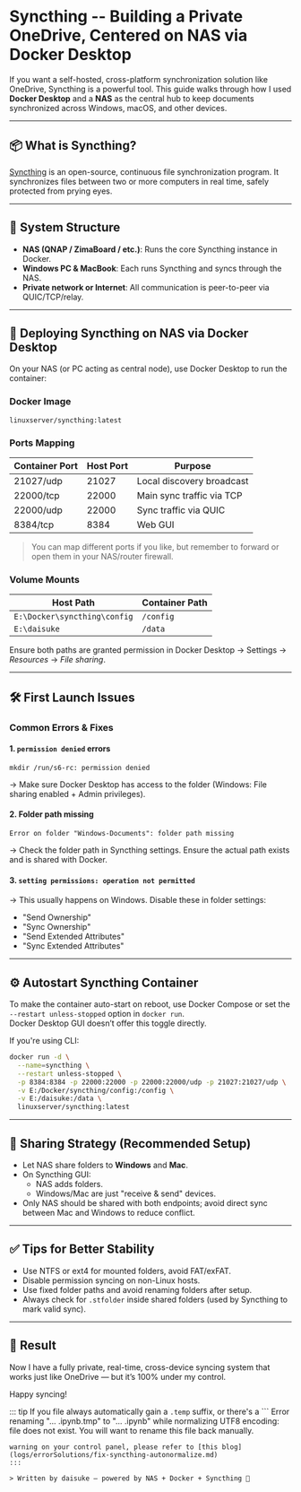 # Syncthing -- Building a Private OneDrive, Centered on NAS via Docker Desktop

If you want a self-hosted, cross-platform synchronization solution like OneDrive, Syncthing is a powerful tool. This guide walks through how I used **Docker Desktop** and a **NAS** as the central hub to keep documents synchronized across Windows, macOS, and other devices.

---

## 📦 What is Syncthing?

[Syncthing](https://syncthing.net/) is an open-source, continuous file synchronization program. It synchronizes files between two or more computers in real time, safely protected from prying eyes.

---

## 🧩 System Structure

- **NAS (QNAP / ZimaBoard / etc.)**: Runs the core Syncthing instance in Docker.
- **Windows PC & MacBook**: Each runs Syncthing and syncs through the NAS.
- **Private network or Internet**: All communication is peer-to-peer via QUIC/TCP/relay.

---

## 🐳 Deploying Syncthing on NAS via Docker Desktop

On your NAS (or PC acting as central node), use Docker Desktop to run the container:

### Docker Image

```
linuxserver/syncthing:latest
```

### Ports Mapping

| Container Port | Host Port | Purpose                       |
|----------------|-----------|-------------------------------|
| 21027/udp      | 21027     | Local discovery broadcast     |
| 22000/tcp      | 22000     | Main sync traffic via TCP     |
| 22000/udp      | 22000     | Sync traffic via QUIC         |
| 8384/tcp       | 8384      | Web GUI                       |

> You can map different ports if you like, but remember to forward or open them in your NAS/router firewall.

### Volume Mounts

| Host Path                          | Container Path |
|-----------------------------------|----------------|
| `E:\Docker\syncthing\config`   | `/config`      |
| `E:\daisuke`                      | `/data`        |

Ensure both paths are granted permission in Docker Desktop → Settings → *Resources* → *File sharing*.

---

## 🛠️ First Launch Issues

### Common Errors & Fixes

#### 1. `permission denied` errors

```log
mkdir /run/s6-rc: permission denied
```

→ Make sure Docker Desktop has access to the folder (Windows: File sharing enabled + Admin privileges).

#### 2. Folder path missing

```log
Error on folder "Windows-Documents": folder path missing
```

→ Check the folder path in Syncthing settings. Ensure the actual path exists and is shared with Docker.

#### 3. `setting permissions: operation not permitted`

→ This usually happens on Windows. Disable these in folder settings:
- "Send Ownership"
- "Sync Ownership"
- "Send Extended Attributes"
- "Sync Extended Attributes"

---

## ⚙️ Autostart Syncthing Container

To make the container auto-start on reboot, use Docker Compose or set the `--restart unless-stopped` option in `docker run`.  
Docker Desktop GUI doesn’t offer this toggle directly.

If you're using CLI:

```bash
docker run -d \
  --name=syncthing \
  --restart unless-stopped \
  -p 8384:8384 -p 22000:22000 -p 22000:22000/udp -p 21027:21027/udp \
  -v E:/Docker/syncthing/config:/config \
  -v E:/daisuke:/data \
  linuxserver/syncthing:latest
```

---

## 🧩 Sharing Strategy (Recommended Setup)

- Let NAS share folders to **Windows** and **Mac**.
- On Syncthing GUI:
  - NAS adds folders.
  - Windows/Mac are just "receive & send" devices.
- Only NAS should be shared with both endpoints; avoid direct sync between Mac and Windows to reduce conflict.

---

## ✅ Tips for Better Stability

- Use NTFS or ext4 for mounted folders, avoid FAT/exFAT.
- Disable permission syncing on non-Linux hosts.
- Use fixed folder paths and avoid renaming folders after setup.
- Always check for `.stfolder` inside shared folders (used by Syncthing to mark valid sync).

---

## 🎉 Result

Now I have a fully private, real-time, cross-device syncing system that works just like OneDrive — but it’s 100% under my control.

Happy syncing!


::: tip
If you file always automatically gain a `.temp` suffix, or there's a ```
Error renaming "... .ipynb.tmp" to "... .ipynb" while normalizing UTF8 encoding: file does not exist. You will want to rename this file back manually.
```
warning on your control panel, please refer to [this blog](logs/errorSolutions/fix-syncthing-autonormalize.md)
:::

> Written by daisuke — powered by NAS + Docker + Syncthing 🚀
